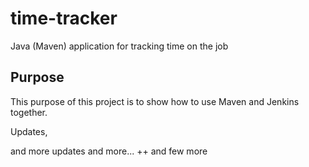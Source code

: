 # time-tracker
Java (Maven) application for tracking time on the job

## Purpose

This purpose of this project is to show how to use Maven and Jenkins together.

Updates, 

and more updates
and more...
++
and few more
